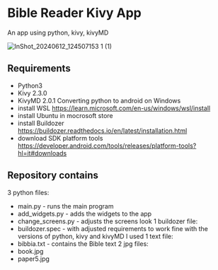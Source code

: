 
# Bible Reader Kivy App

An app using python, kivy, kivyMD




![InShot_20240612_124507153 1  (1)](https://github.com/KristySB/Kivy-App/assets/168720983/20e00683-fe5d-4d05-8ea2-3fe117b88f03)



## Requirements

- Python3
- Kivy 2.3.0
- KivyMD 2.0.1
Converting python to android on Windows
- install WSL https://learn.microsoft.com/en-us/windows/wsl/install
- install Ubuntu in mocrosoft store
- install Buildozer https://buildozer.readthedocs.io/en/latest/installation.html
- download SDK platform tools https://developer.android.com/tools/releases/platform-tools?hl=it#downloads



## Repository contains

3 python files: 
- main.py - runs the main program
- add_widgets.py - adds the widgets to the app
- change_screens.py - adjusts the screens look
1 buildozer file:
- buildozer.spec - with adjusted requirements to work fine with the versions of python, kivy and kivyMD I used
1 text file:
- bibbia.txt - contains the Bible text
2 jpg files:
- book.jpg
- paper5.jpg
